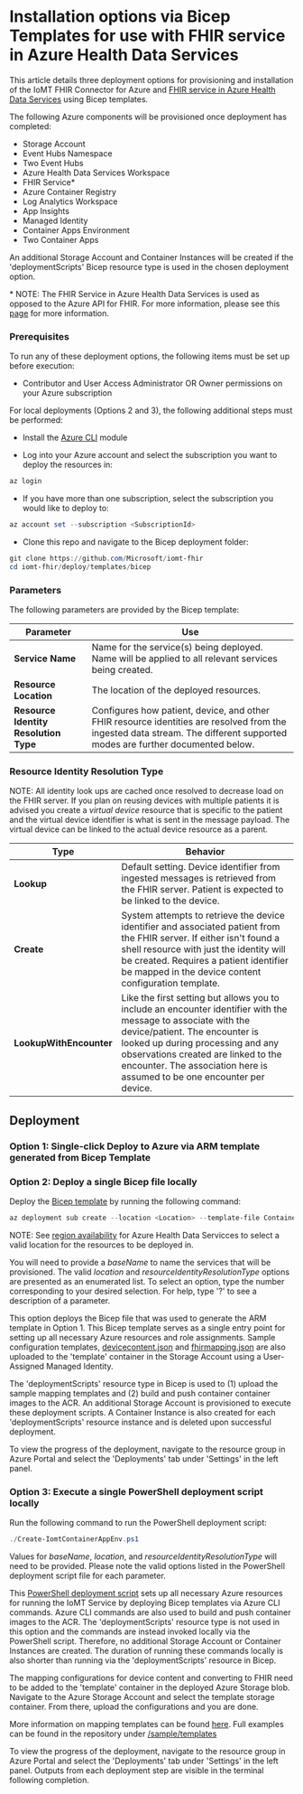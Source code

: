 # Installation options via Bicep Templates for use with FHIR service in Azure Health Data Services 
This article details three deployment options for provisioning and installation of the IoMT FHIR Connector for Azure and [FHIR service in Azure Health Data Services](https://learn.microsoft.com/en-us/azure/healthcare-apis/fhir/overview) using Bicep templates. 

The following Azure components will be provisioned once deployment has completed:

* Storage Account 
* Event Hubs Namespace  
* Two Event Hubs 
* Azure Health Data Services Workspace
* FHIR Service* 
* Azure Container Registry 
* Log Analytics Workspace 
* App Insights 
* Managed Identity 
* Container Apps Environment
* Two Container Apps  

An additional Storage Account and Container Instances will be created if the 'deploymentScripts' Bicep resource type is used in the chosen deployment option. 

\* NOTE: The FHIR Service in Azure Health Data Services is used as opposed to the Azure API for FHIR. For more information, please see this [page](https://learn.microsoft.com/en-us/azure/healthcare-apis/fhir/overview) for more information. 

### Prerequisites
To run any of these deployment options, the following items must be set up before execution:

* Contributor and User Access Administrator OR Owner permissions on your Azure subscription 

For local deployments (Options 2 and 3), the following additional steps must be performed:
* Install the [Azure CLI](https://learn.microsoft.com/en-us/cli/azure/install-azure-cli) module 

* Log into your Azure account and select the subscription you want to deploy the resources in: 
```PowerShell
az login 
```

* If you have more than one subscription, select the subscription you would like to deploy to: 
```PowerShell
az account set --subscription <SubscriptionId>
```

* Clone this repo and navigate to the Bicep deployment folder: 
```PowerShell
git clone https://github.com/Microsoft/iomt-fhir
cd iomt-fhir/deploy/templates/bicep 
```

### Parameters
The following parameters are provided by the Bicep template:

|Parameter|Use
|---|---
|**Service Name**|Name for the service(s) being deployed. Name will be applied to all relevant services being created.
|**Resource Location**|The location of the deployed resources.
|**Resource Identity Resolution Type**|Configures how patient, device, and other FHIR resource identities are resolved from the ingested data stream. The different supported modes are further documented below.

### Resource Identity Resolution Type
NOTE: All identity look ups are cached once resolved to decrease load on the FHIR server. If you plan on reusing devices with multiple patients it is advised you create a *virtual device* resource that is specific to the patient and the virtual device identifier is what is sent in the message payload. The virtual device can be linked to the actual device resource as a parent.

|Type|Behavior
|---|---
|**Lookup**|Default setting. Device identifier from ingested messages is retrieved from the FHIR server. Patient is expected to be linked to the device.
|**Create**|System attempts to retrieve the device identifier and associated patient from the FHIR server. If either isn't found a shell resource with just the identity will be created. Requires a patient identifier be mapped in the device content configuration template.
|**LookupWithEncounter**|Like the first setting but allows you to include an encounter identifier with the message to associate with the device/patient. The encounter is looked up during processing and any observations created are linked to the encounter. The association here is assumed to be one encounter per device.

## Deployment 
### Option 1: Single-click Deploy to Azure via ARM template generated from Bicep Template

### Option 2: Deploy a single Bicep file locally 
Deploy the [Bicep template](../deploy/templates/bicep/ContainerApp-SingleAzureDeploy.bicep) by running the following command: 

```PowerShell
az deployment sub create --location <Location> --template-file ContainerApp-SingleAzureDeploy.bicep
```

NOTE: See [region availability](https://azure.microsoft.com/en-us/explore/global-infrastructure/products-by-region/?products=health-data-services) for Azure Health Data Servicces to select a valid location for the resources to be deployed in. 

You will need to provide a *baseName* to name the services that will be provisioned. The valid *location* and *resourceIdentityResolutionType* options are presented as an enumerated list. To select an option, type the number corresponding to your desired selection. For help, type '?' to see a description of a parameter. 

This option deploys the Bicep file that was used to generate the ARM template in Option 1. This Bicep template serves as a single entry point for setting up all necessary Azure resources and role assignments. Sample configuration templates, [devicecontent.json](../sample/templates/basic/devicecontent.json) and [fhirmapping.json](../sample/templates/basic/fhirmapping.json) are also uploaded to the 'template' container in the Storage Account using a User-Assigned Managed Identity. 

The 'deploymentScripts' resource type in Bicep is used to (1) upload the sample mapping templates and (2) build and push container container images to the ACR. An additional Storage Account is provisioned to execute these deployment scripts. A Container Instance is also created for each 'deploymentScripts' resource instance and is deleted upon successful deployment. 

To view the progress of the deployment, navigate to the resource group in Azure Portal and select the 'Deployments' tab under 'Settings' in the left panel. 

### Option 3: Execute a single PowerShell deployment script locally
Run the following command to run the PowerShell deployment script: 

```PowerShell
./Create-IomtContainerAppEnv.ps1
```

Values for *baseName*, *location*, and *resourceIdentityResolutionType* will need to be provided. Please note the valid options listed in the PowerShell deployment script file for each parameter. 

This [PowerShell deployment script](../deploy/templates/bicep/Create-IomtContainerAppEnv.ps1) sets up all necessary Azure resources for running the IoMT Service by deploying Bicep templates via Azure CLI commands. Azure CLI commands are also used to build and push container images to the ACR. The 'deploymentScripts' resource type is not used in this option and the commands are instead invoked locally via the PowerShell script. Therefore, no additional Storage Account or Container Instances are created. The duration of running these commands locally is also shorter than running via the 'deploymentScripts' resource in Bicep. 

The mapping configurations for device content and converting to FHIR need to be added to the 'template' container in the deployed Azure Storage blob. Navigate to the Azure Storage Account and select the template storage container. From there, upload the configurations and you are done.

More information on mapping templates can be found [here](https://github.com/microsoft/iomt-fhir/blob/7794cbcc463e8d26c3097cd5e2243d770f26fe45/docs/Configuration.md). Full examples can be found in the repository under [/sample/templates](https://github.com/microsoft/iomt-fhir/tree/7794cbcc463e8d26c3097cd5e2243d770f26fe45/sample/templates)

To view the progress of the deployment, navigate to the resource group in Azure Portal and select the 'Deployments' tab under 'Settings' in the left panel. Outputs from each deployment step are visible in the terminal following completion. 